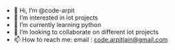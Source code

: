- 👋 Hi, I’m @code-arpit
- 👀 I’m interested in iot projects
- 🌱 I’m currently learning python
- 💞️ I’m looking to collaborate on different iot projects
- 📫 How to reach me: email : code.arpitjain@gmail.com

<!---
code-arpit/code-arpit is a ✨ special ✨ repository because its `README.md` (this file) appears on your GitHub profile.
You can click the Preview link to take a look at your changes.
--->
